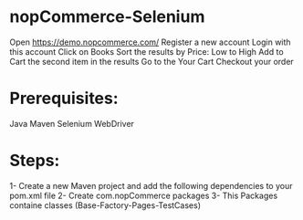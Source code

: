 # nopCommerce-Selenium

Open https://demo.nopcommerce.com/
Register a new account
Login with this account
Click on Books
Sort the results by Price: Low to High
Add to Cart the second item in the results
Go to the Your Cart
Checkout your order
# Prerequisites:
Java
Maven
Selenium WebDriver

# Steps:
1- Create a new Maven project and add the following dependencies to your pom.xml file
2- Create com.nopCommerce packages
3- This Packages containe classes (Base-Factory-Pages-TestCases)
